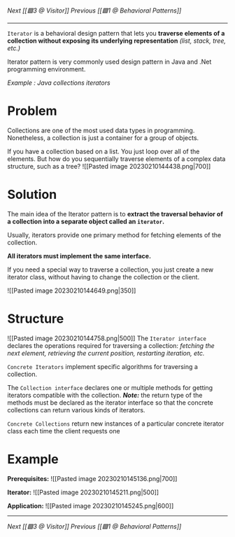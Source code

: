 _Next [[🟩3 @ Visitor]]_
_Previous [[🟩1 @ Behavioral Patterns]]_

---
`Iterator` is a behavioral design pattern that lets you **traverse elements of a collection without exposing its underlying representation** _(list, stack, tree, etc.)_ 

Iterator pattern is very commonly used design pattern in Java and .Net programming environment.

_Example : Java collections iterators_

# Problem
Collections are one of the most used data types in programming. Nonetheless, a collection is just a container for a group of objects.

If you have a collection based on a list. You just loop over all of the elements. But how do you sequentially traverse elements of a complex data structure, such as a tree?
![[Pasted image 20230210144438.png|700]]

# Solution
The main idea of the Iterator pattern is to **extract the traversal behavior of a collection into a separate object called an `iterator`.**

Usually, iterators provide one primary method for fetching elements of the collection.

**All iterators must implement the same interface.**

If you need a special way to traverse a collection, you just create a new iterator class, without having to change the collection or the client.

![[Pasted image 20230210144649.png|350]]

# Structure
![[Pasted image 20230210144758.png|500]]
The `Iterator interface` declares the operations required for traversing a collection: _fetching the next element, retrieving the current position, restarting iteration, etc._

`Concrete Iterators` implement specific algorithms for traversing a collection.

The `Collection interface` declares one or multiple methods for getting iterators compatible with the collection. 
**_Note:_** the return type of the methods must be declared as the iterator interface so that the concrete collections can return various kinds of iterators.

`Concrete Collections` return new instances of a particular concrete iterator class each time the client requests one

# Example
**Prerequisites:**
![[Pasted image 20230210145136.png|700]]

**Iterator:**
![[Pasted image 20230210145211.png|500]]

**Application:**
![[Pasted image 20230210145245.png|600]]

---

_Next [[🟩3 @ Visitor]]_
_Previous [[🟩1 @ Behavioral Patterns]]_

